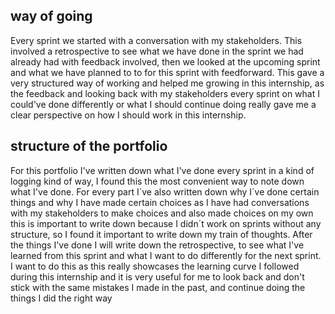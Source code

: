 ## way of going
Every sprint we started with a conversation with my stakeholders. This involved a retrospective to see what we have done in the sprint we had already had with feedback involved, then we looked at the upcoming sprint and what we have planned to to for this sprint with feedforward. This gave a very structured way of working and helped me growing in this internship, as the feedback and looking back with my stakeholders every sprint on what I could've done differently or what I should continue doing really gave me a clear perspective on how I should work in this internship.

## structure of the portfolio
For this portfolio I've written down what I've done every sprint in a kind of logging kind of way, I found this the most convenient way to note down what I've done. For every part I´ve also written down why I´ve done certain things and why I have made certain choices as I have had conversations with my stakeholders to make choices and also made choices on my own this is important to write down because I didn´t work on sprints without any structure, so I found it important to write down my train of thoughts.  After the things I've done I will write down the retrospective, to see what I've learned from this sprint and what I want to do differently for the next sprint. I want to do this as this really showcases the learning curve I followed during this internship and it is very useful for me to look back and don't stick with the same mistakes I made in the past, and continue doing the things I did the right way